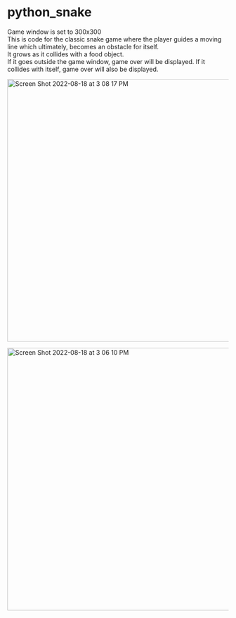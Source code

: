 # python_snake
Game window is set to 300x300 <br />
This is code for the classic snake game where the player guides a moving line which ultimately, becomes an obstacle for itself.<br />
It grows as it collides with a food object. <br />
If it goes outside the game window, game over will be displayed.
If it collides with itself, game over will also be displayed.

<img width="597" alt="Screen Shot 2022-08-18 at 3 08 17 PM" src="https://user-images.githubusercontent.com/105238029/185478327-f8ecca03-6f38-4a54-8ca7-0b4a14a3fd54.png"> <br />

<img width="597" alt="Screen Shot 2022-08-18 at 3 06 10 PM" src="https://user-images.githubusercontent.com/105238029/185478488-5e902f8c-e6bd-491e-bedb-7d26159b87c3.png"> <br />
